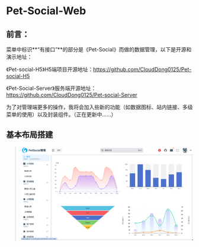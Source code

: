 # Pet-Social-Web



## 前言：

菜单中标识**“有接口”**的部分是《Pet-Social》而做的数据管理，以下是开源和演示地址：

《Pet-social-H5》H5端项目开源地址：https://github.com/CloudDong0125/Pet-social-H5

《Pet-Social-Server》服务端开源地址：https://github.com/CloudDong0125/Pet-social-Server



为了对管理端更多的操作，我将会加入些新的功能（如数据图标、站内链接、多级菜单的使用）以及封装组件。（正在更新中......）



## 基本布局搭建

> ![image-20241226170246381](./assets/image-20241226170246381.png)



